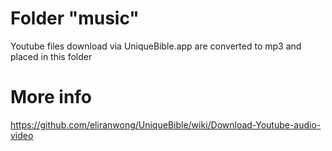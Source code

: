 # Folder "music"
Youtube files download via UniqueBible.app are converted to mp3 and placed in this folder

# More info
https://github.com/eliranwong/UniqueBible/wiki/Download-Youtube-audio-video
